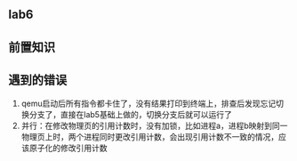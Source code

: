 ## lab6
## 前置知识
## 遇到的错误
1. qemu启动后所有指令都卡住了，没有结果打印到终端上，排查后发现忘记切换分支了，直接在lab5基础上做的，切换分支后就可以运行了
2. 并行：在修改物理页的引用计数时，没有加锁，比如进程a，进程b映射到同一物理页上时，两个进程同时更改引用计数，会出现引用计数不一致的情况，应该原子化的修改引用计数